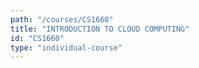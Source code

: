 ```yaml
---
path: "/courses/CS1660"
title: "INTRODUCTION TO CLOUD COMPUTING"
id: "CS1660"
type: "individual-course"
---
```

